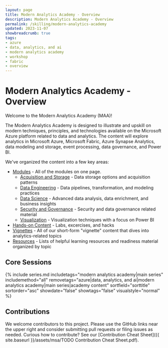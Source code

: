 ```yaml
---
layout: page
title: Modern Analytics Academy - Overview
description: Modern Analytics Academy - Overview
permalink: /skilling/modern-analytics-academy
updated: 2023-11-07
showbreadcrumb: true
tags:
- azure
- data, analytics, and ai
- modern analytics academy
- workshop
- fabric
- overview
---
```


# Modern Analytics Academy - Overview

Welcome to the Modern Analytics Academy (MAA)! 

The Modern Analytics Academy is designed to illustrate and upskill on modern techniques, principles, and technologies available on the Microsoft Azure platform related to data and analytics. The content will explore analytics in Microsoft Azure, Microsoft Fabric, Azure Synapse Analytics, data modeling and storage, event processing, data governance, and Power BI. 

We've organized the content into a few key areas:

* [Modules](/PartnerResources/skilling/modern-analytics-academy/modules) - All of the modules on one page.
  * [Acquisition and Storage](/PartnerResources/skilling/modern-analytics-academy/modules/acquisition) - Data storage options and acquisition patterns
  * [Data Engineering](/PartnerResources/skilling/modern-analytics-academy/modules/engineering) - Data pipelines, transformation, and modeling practices
  * [Data Science](/PartnerResources/skilling/modern-analytics-academy/modules/datascience) - Advanced data analysis, data enrichment, and business insights
  * [Security and Governance](/PartnerResources/skilling/modern-analytics-academy/modules/governance) - Security and data governance related material
  * [Visualization](/PartnerResources/skilling/modern-analytics-academy/modules/visualization) - Visualization techniques with a focus on Power BI
* [Hands-on Content](/PartnerResources/skilling/modern-analytics-academy/hands-on) - Labs, excercises, and hacks
* [Vignettes](/PartnerResources/skilling/modern-analytics-academy/vignettes) - All of our short-form "vignette" content that dives into analytics-related topics
* [Resources](/PartnerResources/skilling/modern-analytics-academy/resources) - Lists of helpful learning resources and readiness material organized by topic

## Core Sessions

{% include series.md 
    includetags="modern analytics academy|main series" includemethod="all" 
    removetags="azure|data, analytics, and ai|modern analytics academy|main series|academy content" 
    sortfield="sorttitle" sortorder="asc" showdate="false" showtags="false"
    visualstyle="normal"
%}

## Contributions

We welcome contributors to this project. Please use the GitHub links near the upper right and consider submitting pull requests or filing issues as needed. Curious how to contribute? See our [Contribution Cheat Sheet]({{ site.baseurl }}/assets/msa/TODO Contribution Cheat Sheet.pdf).